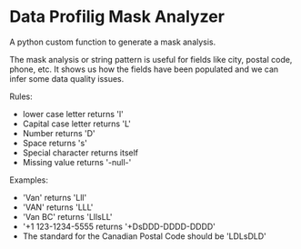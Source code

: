 # Data Profilig Mask Analyzer


A python custom function to generate a mask analysis.


The mask analysis or string pattern is useful for fields like city, postal code, phone, etc. It shows us how the fields have been populated and we can infer some data quality issues.


Rules: 
  * lower case letter returns 'l'
  * Capital case letter returns 'L'
  * Number returns 'D'
  * Space returns 's'
  * Special character returns itself
  * Missing value returns '-null-'


Examples:
  * 'Van' returns 'Lll'
  * 'VAN' returns 'LLL'
  * 'Van BC' returns 'LllsLL'
  * '+1 123-1234-5555 returns '+DsDDD-DDDD-DDDD'
  * The standard for the Canadian Postal Code should be 'LDLsDLD'